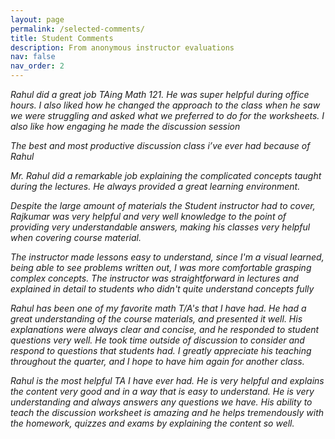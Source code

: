 ```yaml
---
layout: page
permalink: /selected-comments/
title: Student Comments
description: From anonymous instructor evaluations
nav: false
nav_order: 2
---
```

*Rahul did a great job TAing Math 121. He was super helpful during office hours. I also liked how he changed the approach to the class when he saw we were struggling and asked what we preferred to do for the worksheets. I also like how engaging he made the discussion session*

*The best and most productive discussion class i’ve ever had because of Rahul*

*Mr. Rahul did a remarkable job explaining the complicated concepts taught during the lectures. He always provided a great learning environment.*

*Despite the large amount of materials the Student instructor had to cover, Rajkumar was very helpful and very well knowledge to the point of providing very understandable answers, making his classes very helpful when covering course material.*

*The instructor made lessons easy to understand, since I'm a visual learned, being able to see problems written out, I was more comfortable grasping complex concepts. The instructor was straightforward in lectures and explained in detail to students who didn't quite understand concepts fully*

*Rahul has been one of my favorite math T/A's that I have had. He had a great understanding of the course materials, and presented it well. His explanations were always clear and concise, and he responded to student questions very well. He took time outside of discussion to consider and respond to questions that students had. I greatly appreciate his teaching throughout the quarter, and I hope to have him again for another class.*

*Rahul is the most helpful TA I have ever had. He is very helpful and explains the content very good and in a way that is easy to understand. He is very understanding and always answers any questions we have. His ability to teach the discussion worksheet is amazing and he helps tremendously with the homework, quizzes and exams by explaining the content so well.*
